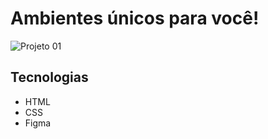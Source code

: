 # Ambientes únicos para você!

![Projeto 01](https://github.com/marlonfrnds/ambientes-unicos-para-voce/assets/115473116/396c6e75-ed08-478e-a66f-98923e44e8b2)

## Tecnologias
- HTML
- CSS
- Figma
